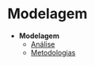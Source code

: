 # Modelagem

- **Modelagem**
  - [Análise](Modeling/Analise.md)
  - [Metodologias](Modeling/Metodologias.md)

